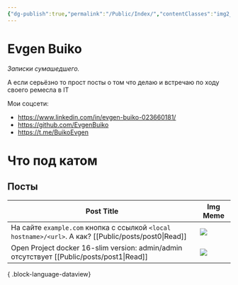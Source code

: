 ```yaml
---
{"dg-publish":true,"permalink":"/Public/Index/","contentClasses":"img2_column","tags":["#blog","gardenEntry"]}
---
```


# Evgen Buiko

*Записки сумашедшего.* 

А если серьёзно то прост посты о том что делаю и встречаю по ходу своего ремесла в IT

Мои соцсети:
* https://www.linkedin.com/in/evgen-buiko-023660181/
* https://github.com/EvgenBuiko
* https://t.me/BuikoEvgen

# Что под катом

## Посты
| Post Title                                                                               | Img Meme                                                                     |
| ---------------------------------------------------------------------------------------- | ---------------------------------------------------------------------------- |
| На сайте `example.com` кнопка с ссылкой `<local hostname>/<url>`. А как? [[Public/posts/post0\|Read]] | ![](https://media.tenor.com/JzctrOe1ynwAAAAM/cat.gif)                        |
| Open Project docker 16-slim version: admin/admin отсутствует [[Public/posts/post1\|Read]]             | ![](https://i.pinimg.com/736x/10/6b/c6/106bc6d7b55e0eb2ca926978be951762.jpg) |

{ .block-language-dataview}
